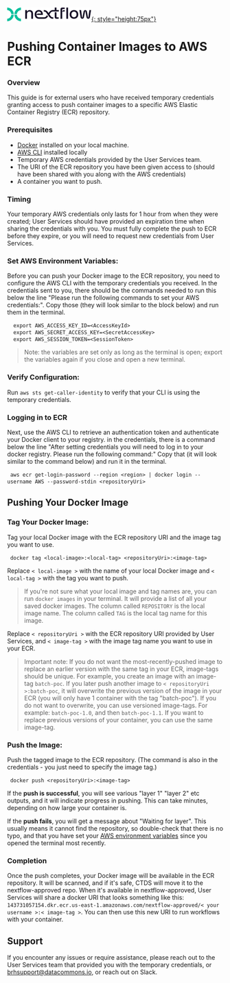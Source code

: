 [![Nextflow logo](img/nextflow.svg){: style="height:75px"}](https://www.nextflow.io/)

# **Pushing Container Images to AWS ECR**

### Overview
This guide is for external users who have received temporary credentials granting access to push container images to a specific AWS Elastic Container Registry (ECR) repository.

### Prerequisites
- [Docker](https://www.docker.com/get-started/) installed on your local machine.
- [AWS CLI](https://docs.aws.amazon.com/cli/latest/userguide/getting-started-install.html) installed locally
- Temporary AWS credentials provided by the User Services team.
- The URI of the ECR repository you have been given access to (should have been shared with you along with the AWS credentials)
- A container you want to push.

### Timing
Your temporary AWS credentials only lasts for 1 hour from when they were created; User Services should have provided an expiration time when sharing the credentials with you. You must fully complete the push to ECR before they expire, or you will need to request new credentials from User Services.

### Set AWS Environment Variables:
Before you can push your Docker image to the ECR repository, you need to configure the AWS CLI with the temporary credentials you received. In the credentials sent to you, there should be the commands needed to run this below the line "Please run the following commands to set your AWS credentials:". Copy those (they will look similar to the block below) and run them in the terminal.

      export AWS_ACCESS_KEY_ID=<AccessKeyId>
      export AWS_SECRET_ACCESS_KEY=<SecretAccessKey>
      export AWS_SESSION_TOKEN=<SessionToken>

> Note: the variables are set only as long as the terminal is open; export the variables again if you close and open a new terminal.

### Verify Configuration:
Run `aws sts get-caller-identity` to verify that your CLI is using the temporary credentials.

### Logging in to ECR
Next, use the AWS CLI to retrieve an authentication token and authenticate your Docker client to your registry. in the credentials, there is a command below the line "After setting credentials you will need to log in to your docker registry. Please run the following command:" Copy that (it will look similar to the command below) and run it in the terminal.

     aws ecr get-login-password --region <region> | docker login --username AWS --password-stdin <repositoryUri>

## Pushing Your Docker Image
### Tag Your Docker Image:
Tag your local Docker image with the ECR repository URI and the image tag you want to use.

     docker tag <local-image>:<local-tag> <repositoryUri>:<image-tag>

Replace `< local-image >` with the name of your local Docker image and `< local-tag >` with the tag you want to push.
> If you're not sure what your local image and tag names are, you can run `docker images` in your terminal. It will provide a list of all your saved docker images. The column called `REPOSITORY` is the local image name. The column called `TAG` is the local tag name for this image.

Replace `< repositoryUri >` with the ECR repository URI provided by User Services, and `< image-tag >` with  the image tag name you want to use in your ECR.
> Important note: If you do not want the most-recently-pushed image to replace an earlier version with the same tag in your ECR, image-tags should be unique.
> For example, you create an image with an image-tag `batch-poc`. If you later push another image to `< repositoryUri >:batch-poc`, it will overwrite the previous version of the image in your ECR (you will only have 1 container with the tag "batch-poc").
> If you do not want to overwrite, you can use versioned image-tags. For example: `batch-poc-1.0`, and then `batch-poc-1.1`.
> If you want to replace previous versions of your container, you can use the same image-tag.

### Push the Image:
Push the tagged image to the ECR repository. (The command is also in the credentials - you just need to specify the image tag.)

     docker push <repositoryUri>:<image-tag>

If the **push is successful**, you will see various "layer 1" "layer 2" etc outputs, and it will indicate progress in pushing. This can take minutes, depending on how large your container is.

If the **push fails**, you will get a message about "Waiting for layer". This usually means it cannot find the repository, so double-check that there is no typo, and that you have set your [AWS environment variables](#set-aws-environment-variables) since you opened the terminal most recently.

### Completion
Once the push completes, your Docker image will be available in the ECR repository. It will be scanned, and if it's safe, CTDS will move it to the nextflow-approved repo. When it's available in nextflow-approved, User Services will share a docker URI that looks something like this:
`143731057154.dkr.ecr.us-east-1.amazonaws.com/nextflow-approved/< your username >:< image-tag >`. You can then use this new URI to run workflows with your container.

## Support
If you encounter any issues or require assistance, please reach out to the User Services team that provided you with the temporary credentials, or brhsupport@datacommons.io, or reach out on Slack.
